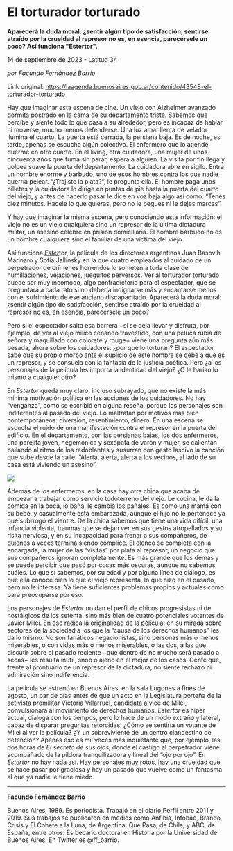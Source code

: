 # El torturador torturado

**Aparecerá la duda moral: ¿sentir algún tipo de satisfacción, sentirse atraído por la crueldad al represor no es, en esencia, parecérsele un poco? Así funciona "Estertor".**

14 de septiembre de 2023 - Latitud 34

_por Facundo Fernández Barrio_

Link original: https://laagenda.buenosaires.gob.ar/contenido/43548-el-torturador-torturado



Hay que imaginar esta escena de cine. Un viejo con Alzheimer avanzado dormita postrado en la cama de su departamento triste. Sabemos que percibe y siente todo lo que pasa a su alrededor, pero es incapaz de hablar ni moverse, mucho menos defenderse. Una luz amarillenta de velador ilumina el cuarto. La puerta está cerrada, la persiana baja. Es de noche, es tarde, apenas se escucha algún colectivo. El enfermero que lo atiende duerme en otro cuarto. En el living, otra cuidadora, una mujer de unos cincuenta años que fuma sin parar, espera a alguien. La visita por fin llega y golpea suave la puerta del departamento. La cuidadora abre en sigilo. Entra un hombre enorme y barbudo, uno de esos hombres contra los que nadie querría pelear. “¿Trajiste la plata?”, le pregunta ella. El hombre paga unos billetes y la cuidadora lo dirige en puntas de pie hasta la puerta del cuarto del viejo, y antes de hacerlo pasar le dice en voz baja algo así como: “Tenés diez minutos. Hacele lo que quieras, pero no le pegues ni le dejes marcas”.




Y hay que imaginar la misma escena, pero conociendo esta información: el viejo no es un viejo cualquiera sino un represor de la última dictadura militar, un asesino célebre en prisión domiciliaria. El hombre barbudo no es un hombre cualquiera sino el familiar de una víctima del viejo.




Así funciona [*Ester*](https://complejoteatral.gob.ar/ver/Estertor)tor, la película de los directores argentinos Juan Basovih Marinaro y Sofía Jallinsky en la que cuatro empleados al cuidado de un perpetrador de crímenes horrendos lo someten a toda clase de humillaciones, vejaciones, jueguitos perversos. Ver al torturador torturado puede ser muy incómodo, algo contradictorio para el espectador, que se preguntará a cada rato si no debería indignarse más y encantarse menos con el sufrimiento de ese anciano discapacitado. Aparecerá la duda moral: ¿sentir algún tipo de satisfacción, sentirse atraído por la crueldad al represor no es, en esencia, parecérsele un poco?




Pero si el espectador salta esa barrera −si se deja llevar y disfruta, por ejemplo, de ver al viejo milico cenando travestido, con una peluca rubia de señora y maquillado con colorete y rouge− viene una pregunta aún más pesada, ahora sobre los cuidadores: ¿por qué lo torturan? El espectador sabe que su propio morbo ante el suplicio de este hombre se debe a que es un represor, y se consuela con la fantasía de la justicia poética. Pero ¿a los personajes de la película les importa la identidad del viejo? ¿O le harían lo mismo a cualquier otro?




En *Estertor* queda muy claro, incluso subrayado, que no existe la más mínima motivación política en las acciones de los cuidadores. No hay “venganza”, como se escribió en alguna reseña, porque los personajes son indiferentes al pasado del viejo. Lo maltratan por motivos más bien contemporáneos: diversión, resentimiento, dinero. En una escena se escucha el ruido de una manifestación contra el represor en la puerta del edificio. En el departamento, con las persianas bajas, los dos enfermeros, una parejita joven, hegemónica y sexópata de varón y mujer, se calientan bailando al ritmo de los redoblantes y susurran con gesto lascivo la canción que sube desde la calle: “Alerta, alerta, alerta a los vecinos, al lado de su casa está viviendo un asesino”.




![](https://cdn.feater.me/files/images/2652646/01cac326-be36-44c6-bde9-9aeb1425f726.jpeg)




Además de los enfermeros, en la casa hay otra chica que acaba de empezar a trabajar como servicio todoterreno del viejo. Le cocina, le da la comida en la boca, lo baña, le cambia los pañales. Es como una mamá con su bebé, y casualmente está embarazada, aunque el hijo no le pertenece ya que subrrogó el vientre. De la chica sabemos que tiene una vida difícil, una infancia violenta, traumas que se dejan ver en sus gestos atropellados y su risita nerviosa, y en su incapacidad para frenar a sus compañeros, de quienes a veces termina siendo cómplice. El elenco se completa con la encargada, la mujer de las “visitas” por plata al represor, un negocio que sus compañeros ignoran completamente. Es más grande que los demás y se puede percibir que pasó por cosas más oscuras, aunque no sabemos cuáles. Lo que sí sabemos, por su edad y por alguna línea de diálogo, es que ella conoce bien lo que el viejo representa, lo que hizo en el pasado, pero no le interesa. Ya tiene suficientes problemas propios y actuales como para preocuparse por eso.




Los personajes de *Estertor* no dan el perfil de chicos progresistas ni de nostálgicos de los setenta, sino más bien de cuatro potenciales votantes de Javier Milei. En eso radica la originalidad de la película: en su mirada sobre sectores de la sociedad a los que la “causa de los derechos humanos” les da lo mismo. No son fanáticos negacionistas, sino personas más o menos miserables, o con vidas más o menos miserables, o las dos, a las que discutir sobre el pasado reciente −que dentro de no mucho será pasado a secas− les resulta inútil, snob o ajeno en el mejor de los casos. Gente que, frente al prontuario de un represor de la dictadura, no siente rechazo ni admiración sino indiferencia.




La película se estrenó en Buenos Aires, en la sala Lugones a fines de agosto, un par de días antes de que un acto en la Legislatura porteña de la activista promilitar Victoria Villarruel, candidata a vice de Milei, convulsionara al movimiento de derechos humanos. *Estertor* es híper actual, dialoga con los tiempos, pero lo hace de un modo extraño y lateral, capaz de disparar preguntas retorcidas. ¿Cómo se sentiría un votante de Milei al ver la película? ¿Y un sobreviviente de un centro clandestino de detención? Apenas eso es mil veces más inquietante que, por ejemplo, las dos horas de *El secreto de sus ojos*, donde el castigo al perpetrador viene acompañado de la píldora tranquilizadora y lineal del “ojo por ojo”. En *Estertor* no hay nada así. Hay personajes muy rotos, hay una crueldad que se hace pasar por graciosa y hay un pasado que vuelve como un fantasma al que ya nadie le tiene miedo.




---




**Facundo Fernández Barrio**




Buenos Aires, 1989. Es periodista. Trabajó en el diario Perfil entre 2011 y 2019. Sus trabajos se publicaron en medios como Anfibia, Infobae, Brando, Crisis y El Cohete a la Luna, de Argentina; Qué Pasa, de Chile; y ABC, de España, entre otros. Es becario doctoral en Historia por la Universidad de Buenos Aires. En Twitter es @ff\_barrio.



